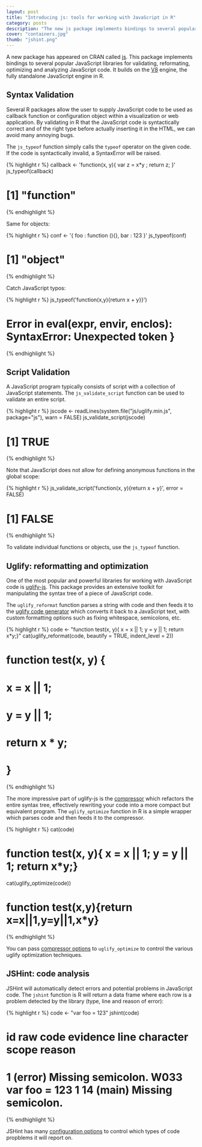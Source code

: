```yaml
---
layout: post
title: "Introducing js: tools for working with JavaScript in R"
category: posts
description: "The new js package implements bindings to several popular JavaScript libraries for validating, reformating, optimizing and analyzing JavaScript code. It builds on the V8 engine, the fully standalone JavaScript engine in R."
cover: "containers.jpg"
thumb: "jshint.png"
---
```


A new package has appeared on CRAN called [js](http://cran.r-project.org/web/packages/js/). This package implements bindings to several popular JavaScript libraries for validating, reformating, optimizing and analyzing JavaScript code. It builds on the [V8](http://cran.r-project.org/web/packages/V8/vignettes/v8_intro.html) engine, the fully standalone JavaScript engine in R.

## Syntax Validation

Several R packages allow the user to supply JavaScript code to be used as callback function or configuration object within a visualization or web application. By validating in R that the JavaScript code is syntactically correct and of the right type before actually inserting it in the HTML, we can avoid many annoying bugs.

The `js_typeof` function simply calls the `typeof` operator on the given code. If the code is syntactically invalid, a SyntaxError will be raised.


{% highlight r %}
callback <- 'function(x, y){
  var z = x*y ;
  return z;
}'
js_typeof(callback)
# [1] "function"
{% endhighlight %}

Same for objects:


{% highlight r %}
conf <- '{
  foo : function (){},
  bar : 123
}'
js_typeof(conf)
# [1] "object"
{% endhighlight %}

Catch JavaScript typos:


{% highlight r %}
js_typeof('function(x,y){return x + y}}')
# Error in eval(expr, envir, enclos): SyntaxError: Unexpected token }
{% endhighlight %}

## Script Validation

A JavaScript program typically consists of script with a collection of JavaScript statements. The `js_validate_script` function can be used to validate an entire script.


{% highlight r %}
jscode <- readLines(system.file("js/uglify.min.js", package="js"), warn = FALSE)
js_validate_script(jscode)
# [1] TRUE
{% endhighlight %}

Note that JavaScript does not allow for defining anonymous functions in the global scope:


{% highlight r %}
js_validate_script('function(x, y){return x + y}', error = FALSE)
# [1] FALSE
{% endhighlight %}

To validate individual functions or objects, use the `js_typeof` function.

## Uglify: reformatting and optimization

One of the most popular and powerful libraries for working with JavaScript code is [uglify-js](https://www.npmjs.com/package/uglify-js). This package provides an extensive toolkit for manipulating the syntax tree of a piece of JavaScript code.

The `uglify_reformat` function parses a string with code and then feeds it to the [uglify code generator](http://lisperator.net/uglifyjs/codegen) which converts it back to a JavaScript text, with custom formatting options such as fixing whitespace, semicolons, etc.


{% highlight r %}
code <- "function test(x, y){ x = x || 1; y = y || 1; return x*y;}"
cat(uglify_reformat(code, beautify = TRUE, indent_level = 2))
# function test(x, y) {
#   x = x || 1;
#   y = y || 1;
#   return x * y;
# }
{% endhighlight %}

The more impressive part of uglify-js is the [compressor](http://lisperator.net/uglifyjs/compress) which refactors the entire syntax tree, effectively rewriting your code into a more compact but equivalent program. The `uglify_optimize` function in R is a simple wrapper which parses code and then feeds it to the compressor.


{% highlight r %}
cat(code)
# function test(x, y){ x = x || 1; y = y || 1; return x*y;}
cat(uglify_optimize(code))
# function test(x,y){return x=x||1,y=y||1,x*y}
{% endhighlight %}

You can pass [compressor options](http://lisperator.net/uglifyjs/compress) to `uglify_optimize` to control the various uglify optimization techniques.

## JSHint: code analysis

JSHint will automatically detect errors and potential problems in JavaScript code. The `jshint` function is R will return a data frame where each row is a problem detected by the library (type, line and reason of error):


{% highlight r %}
code <- "var foo = 123"
jshint(code)
#
#       id                raw code      evidence line character  scope             reason
# 1 (error) Missing semicolon. W033 var foo = 123    1        14 (main) Missing semicolon.
{% endhighlight %}

JSHint has many [configuration options](http://jshint.com/docs/options/) to control which types of code propblems it will report on.
